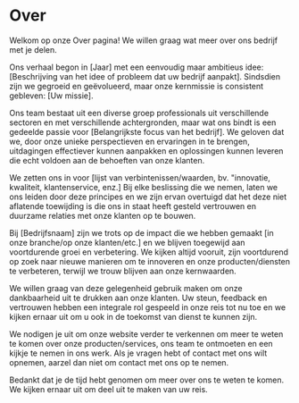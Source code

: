 # Over

Welkom op onze Over pagina! We willen graag wat meer over ons bedrijf met je delen.

Ons verhaal begon in [Jaar] met een eenvoudig maar ambitieus idee: [Beschrijving van het idee of probleem dat uw bedrijf aanpakt]. Sindsdien zijn we gegroeid en geëvolueerd, maar onze kernmissie is consistent gebleven: [Uw missie].

Ons team bestaat uit een diverse groep professionals uit verschillende sectoren en met verschillende achtergronden, maar wat ons bindt is een gedeelde passie voor [Belangrijkste focus van het bedrijf]. We geloven dat we, door onze unieke perspectieven en ervaringen in te brengen, uitdagingen effectiever kunnen aanpakken en oplossingen kunnen leveren die echt voldoen aan de behoeften van onze klanten.

We zetten ons in voor [lijst van verbintenissen/waarden, bv. "innovatie, kwaliteit, klantenservice, enz.] Bij elke beslissing die we nemen, laten we ons leiden door deze principes en we zijn ervan overtuigd dat het deze niet aflatende toewijding is die ons in staat heeft gesteld vertrouwen en duurzame relaties met onze klanten op te bouwen.

Bij [Bedrijfsnaam] zijn we trots op de impact die we hebben gemaakt [in onze branche/op onze klanten/etc.] en we blijven toegewijd aan voortdurende groei en verbetering. We kijken altijd vooruit, zijn voortdurend op zoek naar nieuwe manieren om te innoveren en onze producten/diensten te verbeteren, terwijl we trouw blijven aan onze kernwaarden.

We willen graag van deze gelegenheid gebruik maken om onze dankbaarheid uit te drukken aan onze klanten. Uw steun, feedback en vertrouwen hebben een integrale rol gespeeld in onze reis tot nu toe en we kijken ernaar uit om u ook in de toekomst van dienst te kunnen zijn.

We nodigen je uit om onze website verder te verkennen om meer te weten te komen over onze producten/services, ons team te ontmoeten en een kijkje te nemen in ons werk. Als je vragen hebt of contact met ons wilt opnemen, aarzel dan niet om contact met ons op te nemen.

Bedankt dat je de tijd hebt genomen om meer over ons te weten te komen. We kijken ernaar uit om deel uit te maken van uw reis.